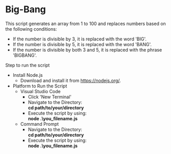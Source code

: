 # Big-Bang
This script generates an array from 1 to 100 and replaces numbers based on the following conditions:

- If the number is divisible by 3, it is replaced with the word 'BIG'.
- If the number is divisible by 5, it is replaced with the word 'BANG'.
- If the number is divisible by both 3 and 5, it is replaced with the phrase 'BIGBANG'.

Step to run the script
- Install Node.js
  - Download and install it from https://nodejs.org/.
- Platform to Run the Script
  - Visual Studio Code
    - Click 'New Terminal'
    - Navigate to the Directory: <br>
      **cd path/to/your/directory**
    - Execute the script by using: <br>
      **node .\you_filename.js**
  - Command Prompt
    - Navigate to the Directory: <br>
      **cd path/to/your/directory**
    - Execute the script by using: <br>
      **node .\you_filename.js**

